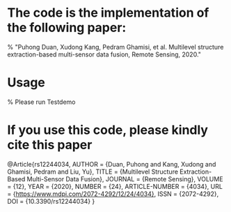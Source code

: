 # The code is the implementation of the following paper:
% "Puhong Duan, Xudong Kang, Pedram Ghamisi, et al. Multilevel structure extraction-based multi-sensor data fusion, Remote Sensing, 2020."
# Usage
% Please run Testdemo
# If you use this code, please kindly cite this paper
@Article{rs12244034,
AUTHOR = {Duan, Puhong and Kang, Xudong and Ghamisi, Pedram and Liu, Yu},
TITLE = {Multilevel Structure Extraction-Based Multi-Sensor Data Fusion},
JOURNAL = {Remote Sensing},
VOLUME = {12},
YEAR = {2020},
NUMBER = {24},
ARTICLE-NUMBER = {4034},
URL = {https://www.mdpi.com/2072-4292/12/24/4034},
ISSN = {2072-4292},
DOI = {10.3390/rs12244034}
}

